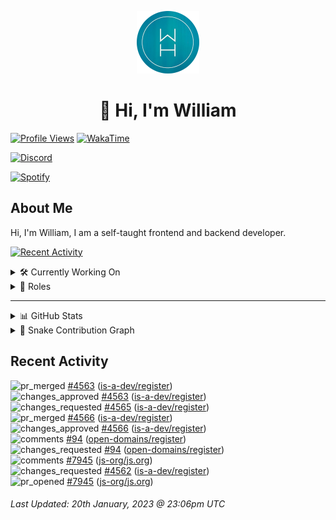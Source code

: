 <p align="center">
  <a href="https://wdh.gg">
    <img src="https://raw.githubusercontent.com/WilliamDavidHarrison/WilliamDavidHarrison/main/assets/logo.png" height="100" width="100">
  </a>
</p>

<h1 align="center">👋 Hi, I'm William</h1>

[![Profile Views](https://komarev.com/ghpvc/?username=williamdavidharrison&color=blue&style=for-the-badge)](https://wdh.gg/github)
[![WakaTime](https://wakatime.com/badge/user/817e29c1-e1ac-4adc-936b-37bfa447c165.svg?style=for-the-badge)](https://wdh.gg/wakatime)

[![Discord](https://lanyard.cnrad.dev/api/853158265466257448)](https://wdh.gg/discord/account)

[![Spotify](https://spotify-github-profile.vercel.app/api/view?uid=4kteqc82me1u1vxevzly2azqs&cover_image=true&theme=novatorem&show_offline=false&background_color=121212&bar_color=53b14f&bar_color_cover=false)](https://spotify-github-profile.vercel.app/api/view?uid=4kteqc82me1u1vxevzly2azqs&redirect=true)

## About Me
Hi, I'm William, I am a self-taught frontend and backend developer.

[![Recent Activity](https://img.shields.io/badge/-Recent%20Activity-333333?style=for-the-badge&logo=github)](https://wdh.gg/activity)

<details>
  <summary>🛠️ Currently Working On</summary>
  <br>

  [![Easy Script](https://img.shields.io/badge/-Easy%20Script-333333?style=for-the-badge)](https://wdh.gg/easyscript)

</details>

<details>
  <summary>💼 Roles</summary>
  <br>

  [![Future Focus Accounting](https://img.shields.io/badge/Future%20Focus%20Accounting-Developer-222222?style=for-the-badge)](https://wdh.gg/ffa/github)

  [![Open Domains](https://img.shields.io/badge/Open%20Domains-Maintainer-222222?style=for-the-badge)](https://wdh.gg/od)

  [![is-a.dev](https://img.shields.io/badge/is--a.dev-Maintainer-222222?style=for-the-badge)](https://wdh.gg/is-a-dev)

  [![is-a-good.dev](https://img.shields.io/badge/is--a--good.dev-Helper-222222?style=for-the-badge)](https://wdh.gg/is-a-good-dev)

</details>

---

<details>
  <summary>📊 GitHub Stats</summary>
  <br>

  ![GitHub Stats](https://github-readme-stats.vercel.app/api?username=williamdavidharrison&theme=algolia&show_icons=true&border_radius=8&count_private=true&include_all_commits=true)

  ![Top Languages](https://github-readme-stats.vercel.app/api/top-langs/?username=williamdavidharrison&theme=algolia&layout=compact&border_radius=8)

  ![GitHub Streak](https://streak-stats.demolab.com/?user=WilliamDavidHarrison&theme=dark)

</details>

<details>
  <summary>🐍 Snake Contribution Graph</summary>
  <br>

  ![Snake](https://github.com/WilliamDavidHarrison/WilliamDavidHarrison/blob/output/github-contribution-grid-snake.svg)

</details>

## Recent Activity

<!--RECENT_ACTIVITY:start-->
![pr_merged](https://cdn.jsdelivr.net/gh/Readme-Workflows/Readme-Icons@main/icons/octicons/PullRequestMerged.svg) [#4563](https://github.com/is-a-dev/register/pull/4563) ([is-a-dev/register](https://github.com/is-a-dev/register))<br>
![changes_approved](https://cdn.jsdelivr.net/gh/Readme-Workflows/Readme-Icons@main/icons/octicons/ApprovedChanges.svg) [#4563](https://github.com/is-a-dev/register/pull/4563#pullrequestreview-1264453975) ([is-a-dev/register](https://github.com/is-a-dev/register))<br>
![changes_requested](https://cdn.jsdelivr.net/gh/Readme-Workflows/Readme-Icons@main/icons/octicons/RequestedChanges.svg) [#4565](https://github.com/is-a-dev/register/pull/4565#pullrequestreview-1264445507) ([is-a-dev/register](https://github.com/is-a-dev/register))<br>
![pr_merged](https://cdn.jsdelivr.net/gh/Readme-Workflows/Readme-Icons@main/icons/octicons/PullRequestMerged.svg) [#4566](https://github.com/is-a-dev/register/pull/4566) ([is-a-dev/register](https://github.com/is-a-dev/register))<br>
![changes_approved](https://cdn.jsdelivr.net/gh/Readme-Workflows/Readme-Icons@main/icons/octicons/ApprovedChanges.svg) [#4566](https://github.com/is-a-dev/register/pull/4566#pullrequestreview-1264427772) ([is-a-dev/register](https://github.com/is-a-dev/register))<br>
![comments](https://cdn.jsdelivr.net/gh/Readme-Workflows/Readme-Icons@main/icons/octicons/Comment.svg) [#94](https://github.com/open-domains/register/pull/94#issuecomment-1399031180) ([open-domains/register](https://github.com/open-domains/register))<br>
![changes_requested](https://cdn.jsdelivr.net/gh/Readme-Workflows/Readme-Icons@main/icons/octicons/RequestedChanges.svg) [#94](https://github.com/open-domains/register/pull/94#pullrequestreview-1264427071) ([open-domains/register](https://github.com/open-domains/register))<br>
![comments](https://cdn.jsdelivr.net/gh/Readme-Workflows/Readme-Icons@main/icons/octicons/Comment.svg) [#7945](https://github.com/js-org/js.org/pull/7945#issuecomment-1399029732) ([js-org/js.org](https://github.com/js-org/js.org))<br>
![changes_requested](https://cdn.jsdelivr.net/gh/Readme-Workflows/Readme-Icons@main/icons/octicons/RequestedChanges.svg) [#4562](https://github.com/is-a-dev/register/pull/4562#pullrequestreview-1264424330) ([is-a-dev/register](https://github.com/is-a-dev/register))<br>
![pr_opened](https://cdn.jsdelivr.net/gh/Readme-Workflows/Readme-Icons@main/icons/octicons/PullRequestOpened.svg) [#7945](https://github.com/js-org/js.org/pull/7945) ([js-org/js.org](https://github.com/js-org/js.org))<br>
<!--RECENT_ACTIVITY:end-->

<!--RECENT_ACTIVITY:last_update-->
###### Last Updated: 20th January, 2023 @ 23:06pm UTC
<!--RECENT_ACTIVITY:last_update_end-->
